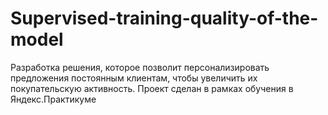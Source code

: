 # Supervised-training-quality-of-the-model
Разработка решения, которое позволит персонализировать предложения постоянным клиентам, чтобы увеличить их покупательскую активность. Проект сделан в рамках обучения в Яндекс.Практикуме

